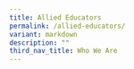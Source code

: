 ```yaml
---
title: Allied Educators
permalink: /allied-educators/
variant: markdown
description: ""
third_nav_title: Who We Are
---
```

